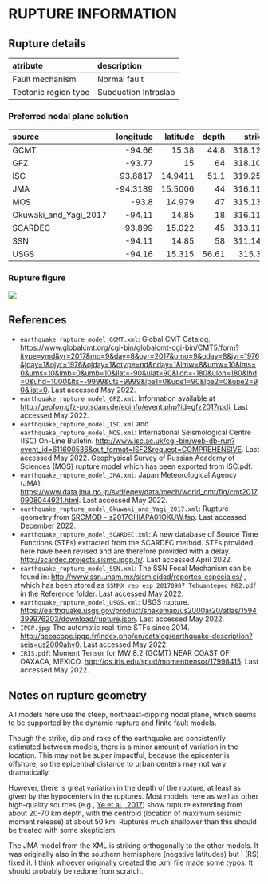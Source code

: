 # RUPTURE INFORMATION
    
## Rupture details

| atribute             | description          |
|:---------------------|:---------------------|
| Fault mechanism       | Normal fault         |
| Tectonic region type | Subduction Intraslab |

### Preferred nodal plane solution

| source                |   longitude |   latitude |   depth |   strike |     dip |    rake |   mag |
|:----------------------|------------:|-----------:|--------:|---------:|--------:|--------:|------:|
| GCMT                  |    -94.66   |    15.38   |   44.8  |  318.124 | 78.0007 |  -93    |   8.2 |
| GFZ                   |    -93.77   |    15      |   64    |  318.102 | 71.0011 |  -94    |   8.1 |
| ISC                   |    -93.8817 |    14.9411 |   51.1  |  319.258 | 78.9706 | -101.35 |   8.2 |
| JMA                   |    -94.3189 |    15.5006 |   44    |  316.114 | 73.9997 |  -95    |   8.1 |
| MOS                   |    -93.8    |    14.979  |   47    |  315.134 | 84.0003 |  -89    |   8.2 |
| Okuwaki_and_Yagi_2017 |    -94.11   |    14.85   |   18    |  316.113 | 80.9991 |  -77.55 |   8.1 |
| SCARDEC               |    -93.899  |    15.022  |   45    |  313.118 | 75.9999 |  -98    |   8.1 |
| SSN                   |    -94.11   |    14.85   |   58    |  311.142 | 84.4009 |  -94.7  |   8.2 |
| USGS                  |    -94.16   |    15.315  |   56.61 |  315.35  | 72.7097 |  -93    |   8.2 |

### Rupture figure

![](earthquake_ruptures.png)

## References
- `earthquake_rupture_model_GCMT.xml`: Global CMT Catalog. https://www.globalcmt.org/cgi-bin/globalcmt-cgi-bin/CMT5/form?itype=ymd&yr=2017&mo=9&day=8&oyr=2017&omo=9&oday=8&jyr=1976&jday=1&ojyr=1976&ojday=1&otype=nd&nday=1&lmw=8&umw=10&lms=0&ums=10&lmb=0&umb=10&llat=-90&ulat=90&llon=-180&ulon=180&lhd=0&uhd=1000&lts=-9999&uts=9999&lpe1=0&upe1=90&lpe2=0&upe2=90&list=0. Last accessed May 2022.
- `earthquake_rupture_model_GFZ.xml`: Information available at http://geofon.gfz-potsdam.de/eqinfo/event.php?id=gfz2017rpdi. Last accessed May 2022.
- `earthquake_rupture_model_ISC.xml` and  `earthquake_rupture_model_MOS.xml`: International Seismological Centre (ISC) On-Line Bulletin. http://www.isc.ac.uk/cgi-bin/web-db-run?event_id=611600536&out_format=ISF2&request=COMPREHENSIVE. Last accessed May 2022. Geophysical Survey of Russian Academy of Sciences (MOS) rupture model which has been exported from ISC.pdf. 
- `earthquake_rupture_model_JMA.xml`: Japan Meteorological Agency (JMA). https://www.data.jma.go.jp/svd/eqev/data/mech/world_cmt/fig/cmt20170908044921.html. Last accessed May 2022.
- `earthquake_rupture_model_Okuwaki_and_Yagi_2017.xml`: Rupture geometry from [SRCMOD - s2017CHIAPA01OKUW.fsp](http://equake-rc.info/SRCMOD/searchmodels/viewmodel/s2017CHIAPA01OKUW/). Last accessed December 2022.
- `earthquake_rupture_model_SCARDEC.xml`: A new database of Source Time Functions (STFs) extracted from the SCARDEC method. STFs provided here have been revised and are therefore provided with a delay. http://scardec.projects.sismo.ipgp.fr/. Last accessed April 2022. 
- `earthquake_rupture_model_SSN.xml`: The SSN Focal Mechanism can be found in: http://www.ssn.unam.mx/sismicidad/reportes-especiales/ , which has been stored as `SSNMX_rep_esp_20170907_Tehuantepec_M82.pdf` in the Reference folder. Last accessed May 2022.
- `earthquake_rupture_model_USGS.xml`: USGS rupture. https://earthquake.usgs.gov/product/shakemap/us2000ar20/atlas/1594399976203/download/rupture.json. Last accessed May 2022.
- `IPGP.jpg`: The automatic real-time STFs since 2014. http://geoscope.ipgp.fr/index.php/en/catalog/earthquake-description?seis=us2000ahv0. Last accessed May 2022.
- `IRIS.pdf`: Moment Tensor for MW 8.2 (GCMT) NEAR COAST OF OAXACA, MEXICO. http://ds.iris.edu/spud/momenttensor/17998415. Last accessed May 2022.


## Notes on rupture geometry

All models here use the steep, northeast-dipping nodal plane, which seems to be 
supported by the dynamic rupture and finite fault models.

Though the strike, dip and rake of the earthquake are consistently estimated 
between models, there is a minor amount of variation in the location. This may 
not be super impactful, because the epicenter is offshore, so the epicentral 
distance to urban centers may not vary dramatically.

However, there is great variation in the depth of the rupture, at least as 
given by the hypocenters in the ruptures. Most models here as well as other
high-quality sources (e.g., [Ye et al., 
2017](https://agupubs.onlinelibrary.wiley.com/doi/abs/10.1002/2017GL076085)) 
show rupture extending from about 20-70 km depth, with the centroid (location 
of maximum seismic moment release) at about 50 km. Ruptures much shallower than 
this should be treated with some skepticism.

The JMA model from the XML is striking orthogonally to the other models.  It 
was originally also in the southern hemisphere (negative latitudes) but I (RS) 
fixed it. I think whoever originally created the .xml file made some typos.  It 
should probably be redone from scratch.